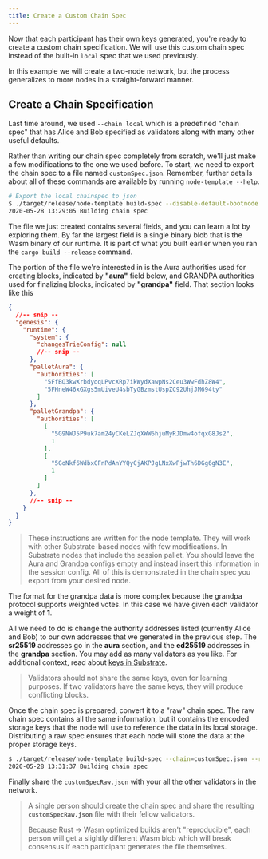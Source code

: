 ```yaml
---
title: Create a Custom Chain Spec
---
```


Now that each participant has their own keys generated, you're ready to create a custom chain
specification. We will use this custom chain spec instead of the built-in `local` spec that we used
previously.

In this example we will create a two-node network, but the process generalizes to more nodes in a
straight-forward manner.

## Create a Chain Specification

Last time around, we used `--chain local` which is a predefined "chain spec" that has Alice and Bob
specified as validators along with many other useful defaults.

Rather than writing our chain spec completely from scratch, we'll just make a few modifications to
the one we used before. To start, we need to export the chain spec to a file named
`customSpec.json`. Remember, further details about all of these commands are available by running
`node-template --help`.

```bash
# Export the local chainspec to json
$ ./target/release/node-template build-spec --disable-default-bootnode --chain local > customSpec.json
2020-05-28 13:29:05 Building chain spec
```

The file we just created contains several fields, and you can learn a lot by exploring them. By far
the largest field is a single binary blob that is the Wasm binary of our runtime. It is part of what
you built earlier when you ran the `cargo build --release` command.

The portion of the file we're interested in is the Aura authorities used for creating blocks,
indicated by **"aura"** field below, and GRANDPA authorities used for finalizing blocks, indicated
by **"grandpa"** field. That section looks like this

```json
{
  //-- snip --
  "genesis": {
    "runtime": {
      "system": {
        "changesTrieConfig": null
        //-- snip --
      },
      "palletAura": {
        "authorities": [
          "5FfBQ3kwXrbdyoqLPvcXRp7ikWydXawpNs2Ceu3WwFdhZ8W4",
          "5FHneW46xGXgs5mUiveU4sbTyGBzmstUspZC92UhjJM694ty"
        ]
      },
      "palletGrandpa": {
        "authorities": [
          [
            "5G9NWJ5P9uk7am24yCKeLZJqXWW6hjuMyRJDmw4ofqxG8Js2",
            1
          ],
          [
            "5GoNkf6WdbxCFnPdAnYYQyCjAKPJgLNxXwPjwTh6DGg6gN3E",
            1
          ]
        ]
      },
      //-- snip --
    }
  }
}
```

<!-- TODO remove this long note once https://github.com/substrate-developer-hub/tutorials/issues/16 is closed -->

> These instructions are written for the node template. They will work with other Substrate-based
> nodes with few modifications. In Substrate nodes that include the session pallet. You should leave
> the Aura and Grandpa configs empty and instead insert this information in the session config. All
> of this is demonstrated in the chain spec you export from your desired node.

The format for the grandpa data is more complex because the grandpa protocol supports weighted
votes. In this case we have given each validator a weight of **1**.

All we need to do is change the authority addresses listed (currently Alice and Bob) to our own
addresses that we generated in the previous step. The **sr25519** addresses go in the **aura**
section, and the **ed25519** addresses in the **grandpa** section. You may add as many validators as
you like. For additional context, read about
[keys in Substrate](../../knowledgebase/advanced/cryptography.md#public-key-cryptography).

> Validators should not share the same keys, even for learning purposes. If two validators have the
> same keys, they will produce conflicting blocks.

Once the chain spec is prepared, convert it to a "raw" chain spec. The raw chain spec contains all
the same information, but it contains the encoded storage keys that the node will use to reference
the data in its local storage. Distributing a raw spec ensures that each node will store the data at
the proper storage keys.

```bash
$ ./target/release/node-template build-spec --chain=customSpec.json --raw --disable-default-bootnode > customSpecRaw.json
2020-05-28 13:31:37 Building chain spec
```

Finally share the `customSpecRaw.json` with your all the other validators in the network.

> A single person should create the chain spec and share the resulting **`customSpecRaw.json`** file
> with their fellow validators.
>
> Because Rust -> Wasm optimized builds aren't "reproducible", each person will get a slightly
> different Wasm blob which will break consensus if each participant generates the file themselves.
